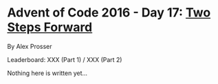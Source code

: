 # Advent of Code 2016 - Day 17: [Two Steps Forward](https://adventofcode.com/2016/day/17)
By Alex Prosser

Leaderboard: XXX (Part 1) / XXX (Part 2)

Nothing here is written yet...